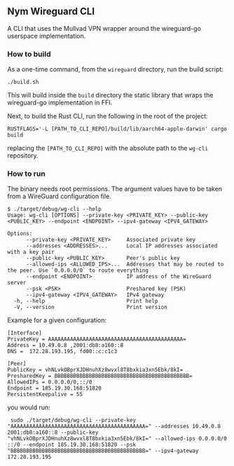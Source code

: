 
## Nym Wireguard CLI

A CLI that uses the Mullvad VPN wrapper around the wireguard-go userspace implementation.

### How to build

As a one-time command, from the `wireguard` directory, run the build script:

```
./build.sh
```

This will build inside the `build` directory the static library that wraps the wireguard-go implementation in FFI.

Next, to build the Rust CLI, run the following in the root of the project:

```
RUSTFLAGS='-L [PATH_TO_CLI_REPO]/build/lib/aarch64-apple-darwin' cargo build
```

replacing the `[PATH_TO_CLI_REPO]` with the absolute path to the `wg-cli` repository.


### How to run

The binary needs root permissions. The argument values have to be taken from a WireGuard configuration file.

```
$ ./target/debug/wg-cli --help
Usage: wg-cli [OPTIONS] --private-key <PRIVATE_KEY> --public-key <PUBLIC_KEY> --endpoint <ENDPOINT> --ipv4-gateway <IPV4_GATEWAY>

Options:
      --private-key <PRIVATE_KEY>     Associated private key
      --addresses <ADDRESSES>...      Local IP addresses associated with a key pair
      --public-key <PUBLIC_KEY>       Peer's public key
      --allowed-ips <ALLOWED_IPS>...  Addresses that may be routed to the peer. Use `0.0.0.0/0` to route everything
      --endpoint <ENDPOINT>           IP address of the WireGuard server
      --psk <PSK>                     Preshared key (PSK)
      --ipv4-gateway <IPV4_GATEWAY>   IPv4 gateway
  -h, --help                          Print help
  -V, --version                       Print version

```

Example for a given configuration:
```
[Interface]
PrivateKey = AAAAAAAAAAAAAAAAAAAAAAAAAAAAAAAAAAAAAAAAAAA=
Address = 10.49.0.8 ,2001:db8:a160::8
DNS =  172.28.193.195, fd00::c:c1c3 

[Peer]
PublicKey = vhNLvkOBprXJDHnuhXz8wvxl8T8bxkia3xn5Ebk/8kI=
PresharedKey = BBBBBBBBBBBBBBBBBBBBBBBBBBBBBBBBBBBBBBBBBBB=
AllowedIPs = 0.0.0.0/0,::/0
Endpoint = 185.19.30.168:51820
PersistentKeepalive = 55
```

you would run:

```
 sudo ./target/debug/wg-cli --private-key "AAAAAAAAAAAAAAAAAAAAAAAAAAAAAAAAAAAAAAAAAAA=" --addresses 10.49.0.8 2001:db8:a160::8 --public-key "vhNLvkOBprXJDHnuhXz8wvxl8T8bxkia3xn5Ebk/8kI=" --allowed-ips 0.0.0.0/0 ::/0 --endpoint 185.19.30.168:51820 --psk "BBBBBBBBBBBBBBBBBBBBBBBBBBBBBBBBBBBBBBBBBBB=" --ipv4-gateway 172.28.193.195
```